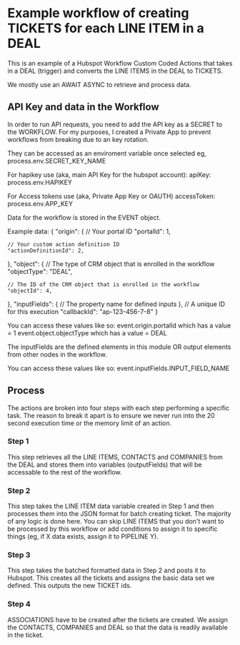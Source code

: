 # Example workflow of creating TICKETS for each LINE ITEM in a DEAL

This is an example of a Hubspot Workflow Custom Coded Actions that takes in a DEAL (trigger) and converts the LINE ITEMS in the DEAL  to TICKETS.

We mostly use an AWAIT ASYNC to retrieve and process data.

## API Key and data in the Workflow
In order to run API requests, you need to add the API key as a SECRET to the WORKFLOW. For my purposes, I created a Private App to prevent workflows from breaking due to an key rotation.

They can be accessed as an enviroment variable once selected
eg, process.env.SECRET_KEY_NAME

For hapikey use (aka, main API Key for the hubspot account):
apiKey: process.env.HAPIKEY

For Access tokens use (aka, Private App Key or OAUTH)
accessToken: process.env.APP_KEY

Data for the workflow is stored in the EVENT object. 

Example data:
{
  "origin": {
	// Your portal ID
	"portalId": 1,

	// Your custom action definition ID
	"actionDefinitionId": 2,
  },
  "object": {
	// The type of CRM object that is enrolled in the workflow
	"objectType": "DEAL",

	// The ID of the CRM object that is enrolled in the workflow
	"objectId": 4,
  },
  "inputFields": {
	// The property name for defined inputs
  },
  // A unique ID for this execution
  "callbackId": "ap-123-456-7-8"
}

You can access these values like so:
event.origin.portalId which has a value = 1
event.object.objectType which has a value = DEAL

The inputFields are the defined elements in this module OR output elements from other nodes in the workflow.

You can access these values like so:
event.inputFields.INPUT_FIELD_NAME

## Process
The actions are broken into four steps with each step performing a specific task. The reason to break it apart is to ensure we never run into the 20 second execution time or the memory limit of an action.

### Step 1
This step retrieves all the LINE ITEMS, CONTACTS and COMPANIES from the DEAL and stores them into variables (outputFields) that will be accessable to the rest of the workflow.

### Step 2
This step takes the LINE ITEM data variable created in Step 1 and then processes them into the JSON format for batch creating ticket. The majority of any logic is done here. You can skip LINE ITEMS that you don't want to be processed by this workflow or add conditions to assign it to specific things (eg, if X data exists, assign it to PIPELINE Y).

### Step 3
This step takes the batched formatted data in Step 2 and posts it to Hubspot. This creates all the tickets and assigns the basic data set we defined. This outputs the new TICKET ids.

### Step 4
ASSOCIATIONS have to be created after the tickets are created. We assign the CONTACTS, COMPANIES and DEAL so that the data is readily available in the ticket. 

